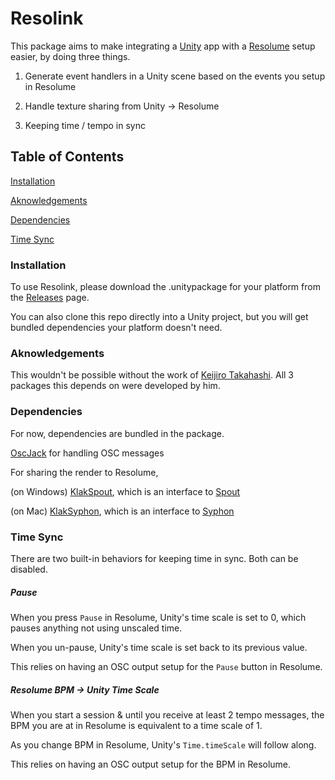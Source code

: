 # Resolink

This package aims to make integrating a [Unity](https://unity.com/) app with a [Resolume](https://resolume.com/) setup easier, by doing three things.

1) Generate event handlers in a Unity scene based on the events you setup in Resolume

2) Handle texture sharing from Unity -> Resolume

3) Keeping time / tempo in sync

## Table of Contents

[Installation](#installation)

[Aknowledgements](#aknowledgements)

[Dependencies](#dependencies)

[Time Sync](#time-sync)

### Installation

To use Resolink, please download the .unitypackage for your platform from the [Releases](https://github.com/stella3d/Resolink/releases) page.

You can also clone this repo directly into a Unity project, but you will get bundled dependencies your platform doesn't need.

### Aknowledgements

This wouldn't be possible without the work of [Keijiro Takahashi](https://github.com/keijiro). All 3 packages this depends on were developed by him.

### Dependencies

For now, dependencies are bundled in the package.

[OscJack](https://github.com/keijiro/OscJack) for handling OSC messages

For sharing the render to Resolume,

(on Windows) [KlakSpout](https://github.com/keijiro/KlakSpout), which is an interface to [Spout](http://spout.zeal.co/) 

(on Mac) [KlakSyphon](https://github.com/keijiro/KlakSyphon), which is an interface to [Syphon](http://syphon.v002.info/) 

###


### Time Sync

There are two built-in behaviors for keeping time in sync.  Both can be disabled.

##### Pause

When you press `Pause` in Resolume, Unity's time scale is set to 0, which pauses anything not using unscaled time.

When you un-pause, Unity's time scale is set back to its previous value.

This relies on having an OSC output setup for the `Pause` button in Resolume.


##### Resolume BPM -> Unity Time Scale

When you start a session & until you receive at least 2 tempo messages, the BPM you are at in Resolume is equivalent to a time scale of 1.

As you change BPM in Resolume, Unity's `Time.timeScale` will follow along.

This relies on having an OSC output setup for the BPM in Resolume.


